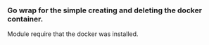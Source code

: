 ### Go wrap for the simple creating and deleting the docker container. 

Module require that the docker was installed.
